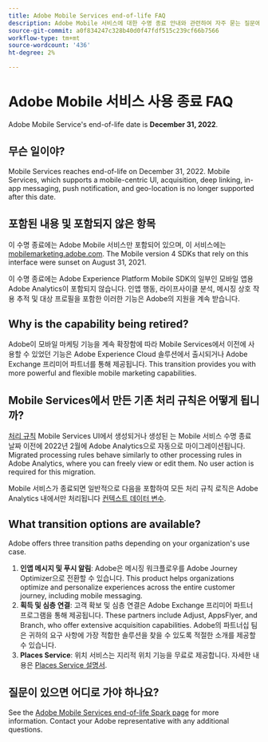 ```yaml
---
title: Adobe Mobile Services end-of-life FAQ
description: Adobe Mobile 서비스에 대한 수명 종료 안내와 관련하여 자주 묻는 질문에 대한 답변을 얻을 수 있습니다.
source-git-commit: a0f834247c328b40d0f47fdf515c239cf66b7566
workflow-type: tm+mt
source-wordcount: '436'
ht-degree: 2%

---
```


# Adobe Mobile 서비스 사용 종료 FAQ

Adobe Mobile Service&#39;s end-of-life date is **December 31, 2022**.

## 무슨 일이야?

Mobile Services reaches end-of-life on December 31, 2022. Mobile Services, which supports a mobile-centric UI, acquisition, deep linking, in-app messaging, push notification, and geo-location is no longer supported after this date.

## 포함된 내용 및 포함되지 않은 항목

이 수명 종료에는 Adobe Mobile 서비스만 포함되어 있으며, 이 서비스에는 [mobilemarketing.adobe.com](https://mobilemarketing.adobe.com). The Mobile version 4 SDKs that rely on this interface were sunset on August 31, 2021.

이 수명 종료에는 Adobe Experience Platform Mobile SDK의 일부인 모바일 앱용 Adobe Analytics이 포함되지 않습니다. 인앱 행동, 라이프사이클 분석, 메시징 상호 작용 추적 및 대상 프로필을 포함한 이러한 기능은 Adobe의 지원을 계속 받습니다.

## Why is the capability being retired?

Adobe이 모바일 마케팅 기능을 계속 확장함에 따라 Mobile Services에서 이전에 사용할 수 있었던 기능은 Adobe Experience Cloud 솔루션에서 출시되거나 Adobe Exchange 프리미어 파트너를 통해 제공됩니다. This transition provides you with more powerful and flexible mobile marketing capabilities.

## Mobile Services에서 만든 기존 처리 규칙은 어떻게 됩니까?

[처리 규칙](https://experienceleague.adobe.com/docs/analytics/admin/admin-tools/processing-rules/processing-rules.html) Mobile Services UI에서 생성되거나 생성된 는 Mobile 서비스 수명 종료 날짜 이전에 2022년 2월에 Adobe Analytics으로 자동으로 마이그레이션됩니다. Migrated processing rules behave similarly to other processing rules in Adobe Analytics, where you can freely view or edit them. No user action is required for this migration.

Mobile 서비스가 종료되면 일반적으로 다음을 포함하여 모든 처리 규칙 로직은 Adobe Analytics 내에서만 처리됩니다 [컨텍스트 데이터 변수](https://experienceleague.adobe.com/docs/analytics/implementation/vars/page-vars/contextdata.html?lang=ko-KR).

## What transition options are available?

Adobe offers three transition paths depending on your organization&#39;s use case.

1. **인앱 메시지 및 푸시 알림**: Adobe은 메시징 워크플로우를 Adobe Journey Optimizer으로 전환할 수 있습니다. This product helps organizations optimize and personalize experiences across the entire customer journey, including mobile messaging.
1. **획득 및 심층 연결**: 고객 확보 및 심층 연결은 Adobe Exchange 프리미어 파트너 프로그램을 통해 제공됩니다. These partners include Adjust, AppsFlyer, and Branch, who offer extensive acquisition capabilities. Adobe의 파트너십 팀은 귀하의 요구 사항에 가장 적합한 솔루션을 찾을 수 있도록 적절한 소개를 제공할 수 있습니다.
1. **Places Service**: 위치 서비스는 지리적 위치 기능을 무료로 제공합니다. 자세한 내용은 [Places Service 설명서](https://experienceleague.adobe.com/docs/places/using/home.html).

## 질문이 있으면 어디로 가야 하나요?

See the [Adobe Mobile Services end-of-life Spark page](https://spark.adobe.com/page/C6D30y09zaRpD/) for more information. Contact your Adobe representative with any additional questions.
